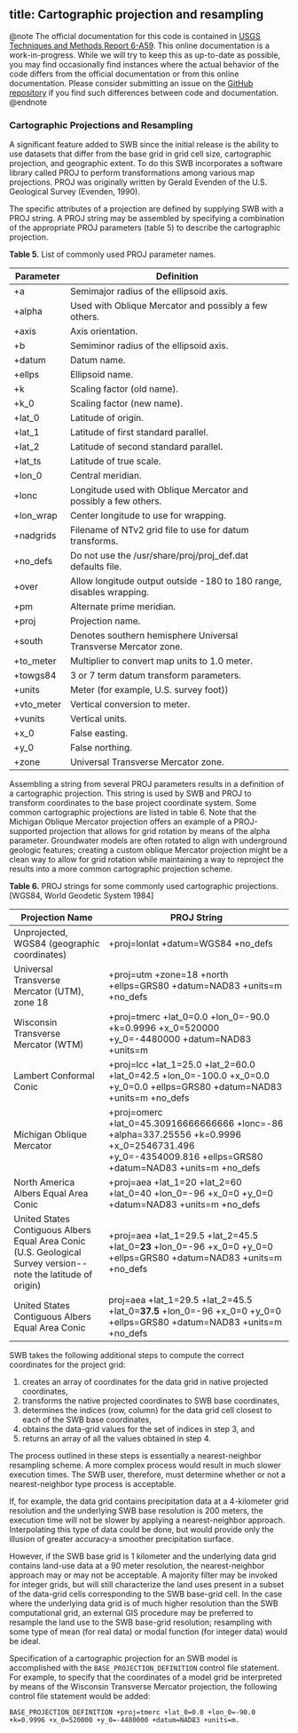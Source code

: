 title: Cartographic projection and resampling
---

@note
The official documentation for this code is contained in [USGS Techniques and Methods Report 6-A59](https://pubs.er.usgs.gov/publication/tm6A59). This online documentation is a work-in-progress. While we will try to keep this as up-to-date as possible, you may find occasionally find instances where the actual behavior of the code differs from the official documentation or from this online documentation. Please consider submitting an issue on the [GitHub repository](https://github.com/smwesten-usgs/swb2/issues) if you find such differences between code and documentation.
@endnote

### Cartographic Projections and Resampling

A significant feature added to SWB since the initial release is the ability to use datasets that differ from the base grid in grid cell size, cartographic projection, and geographic extent. To do this SWB incorporates a software library called PROJ to perform transformations among various map projections. PROJ was originally written by Gerald Evenden of the U.S. Geological Survey (Evenden, 1990).

The specific attributes of a projection are defined by supplying SWB with a PROJ string. A PROJ string may be assembled by specifying a combination of the appropriate PROJ parameters (table 5) to describe the cartographic projection.

**Table 5.**  List of commonly used PROJ parameter names.

| Parameter    | Definition                                                           |
| ------------ | -------------------------------------------------------------------- |
| \+a          | Semimajor radius of the ellipsoid axis.                              |
| \+alpha      | Used with Oblique Mercator and possibly a few others.                |
| \+axis       | Axis orientation.                                                    |
| \+b          | Semiminor radius of the ellipsoid axis.                              |
| \+datum      | Datum name.                                                          |
| \+ellps      | Ellipsoid name.                                                      |
| \+k          | Scaling factor (old name).                                           |
| \+k_0       | Scaling factor (new name).                                           |
| \+lat_0     | Latitude of origin.                                                  |
| \+lat_1     | Latitude of first standard parallel.                                 |
| \+lat_2     | Latitude of second standard parallel.                                |
| \+lat_ts    | Latitude of true scale.                                              |
| \+lon_0     | Central meridian.                                                    |
| \+lonc       | Longitude used with Oblique Mercator and possibly a few others.      |
| \+lon_wrap  | Center longitude to use for wrapping.                                |
| \+nadgrids   | Filename of NTv2 grid file to use for datum transforms.              |
| \+no_defs   | Do not use the /usr/share/proj/proj_def.dat defaults file.          |
| \+over       | Allow longitude output outside -180 to 180 range, disables wrapping. |
| \+pm         | Alternate prime meridian.                                            |
| \+proj       | Projection name.                                                     |
| \+south      | Denotes southern hemisphere Universal Transverse Mercator zone.      |
| \+to_meter  | Multiplier to convert map units to 1.0 meter.                        |
| \+towgs84    | 3 or 7 term datum transform parameters.                              |
| \+units      | Meter (for example, U.S. survey foot))                               |
| \+vto_meter | Vertical conversion to meter.                                        |
| \+vunits     | Vertical units.                                                      |
| \+x_0       | False easting.                                                       |
| \+y_0       | False northing.                                                      |
| \+zone       | Universal Transverse Mercator zone.                                  |

Assembling a string from several PROJ parameters results in a definition of a cartographic projection. This string is used by SWB and PROJ to transform coordinates to the base project coordinate system. Some common cartographic projections are listed in table 6. Note that the Michigan Oblique Mercator projection offers an example of a PROJ-supported projection that allows for grid rotation by means of the alpha parameter. Groundwater models are often rotated to align with underground geologic features; creating a custom oblique Mercator projection might be a clean way to allow for grid rotation while maintaining a way to reproject the results into a more common cartographic projection scheme.

**Table 6.**  PROJ strings for some commonly used cartographic projections.
[WGS84, World Geodetic System 1984]

| Projection Name | PROJ String |
| --------------------------------------------------------------------------------- | ------------------------------------------------------------------------------------------------------------------------------------------------------------- |
| Unprojected, WGS84 (geographic coordinates) | +proj=lonlat +datum=WGS84 +no_defs |
| Universal Transverse Mercator (UTM), zone 18 | +proj=utm +zone=18 +north +ellps=GRS80 +datum=NAD83 +units=m +no_defs |
| Wisconsin Transverse Mercator (WTM) | +proj=tmerc +lat_0=0.0 +lon_0=-90.0 +k=0.9996 +x_0=520000 +y_0=-4480000 +datum=NAD83 +units=m |
| Lambert Conformal Conic | +proj=lcc +lat_1=25.0 +lat_2=60.0 +lat_0=42.5 +lon_0=-100.0 +x_0=0.0 +y_0=0.0 +ellps=GRS80 +datum=NAD83 +units=m +no_defs  |
| Michigan Oblique Mercator | +proj=omerc +lat_0=45.30916666666666 +lonc=-86 +alpha=337.25556 +k=0.9996 +x_0=2546731.496 +y_0=-4354009.816 +ellps=GRS80 +datum=NAD83 +units=m +no_defs |
| North America Albers Equal Area Conic | +proj=aea +lat_1=20 +lat_2=60 +lat_0=40 +lon_0=-96 +x_0=0 +y_0=0 +datum=NAD83 +units=m +no_defs |
| United States Contiguous Albers Equal Area Conic (U.S. Geological Survey version--note the latitude of origin) | \+proj=aea +lat_1=29.5 +lat_2=45.5 +lat_0=**23** +lon_0=-96 +x_0=0 +y_0=0 +ellps=GRS80 +datum=NAD83 +units=m +no_defs |
| United States Contiguous Albers Equal Area Conic | proj=aea +lat_1=29.5 +lat_2=45.5 +lat_0=**37.5** +lon_0=-96 +x_0=0 +y_0=0 +ellps=GRS80 +datum=NAD83 +units=m +no_defs |

SWB takes the following additional steps to compute the correct coordinates for the project grid:

1.  creates an array of coordinates for the data grid in native projected coordinates, 
2.  transforms the native projected coordinates to SWB base coordinates, 
3.  determines the indices (row, column) for the data grid cell closest to each of the SWB base coordinates, 
4.  obtains the data-grid values for the set of indices in step 3, and
5.  returns an array of all the values obtained in step 4.

The process outlined in these steps is essentially a nearest-neighbor resampling scheme. A more complex process would result in much slower execution times. The SWB user, therefore, must determine whether or not a nearest-neighbor type process is acceptable.

If, for example, the data grid contains precipitation data at a 4-kilometer grid resolution and the underlying SWB base resolution is 200 meters, the execution time will not be slower by applying a nearest-neighbor approach. Interpolating this type of data could be done, but would provide only the illusion of greater accuracy-a smoother precipitation surface.

However, if the SWB base grid is 1 kilometer and the underlying data grid contains land-use data at a 90 meter resolution, the nearest-neighbor approach may or may not be acceptable. A majority filter may be invoked for integer grids, but will still characterize the land uses present in a subset of the data-grid cells corresponding to the SWB base-grid cell. In the case where the underlying data grid is of much higher resolution than the SWB computational grid, an external GIS procedure may be preferred to resample the land use to the SWB base-grid resolution; resampling with some type of mean (for real data) or modal function (for integer data) would be ideal.

Specification of a cartographic projection for an SWB model is accomplished with the `BASE_PROJECTION_DEFINITION` control file statement. For example, to specify that the coordinates of a model grid be interpreted by means of the Wisconsin Transverse Mercator projection, the following control file statement would be added:

```
BASE_PROJECTION_DEFINITION +proj=tmerc +lat_0=0.0 +lon_0=-90.0 +k=0.9996 +x_0=520000 +y_0=-4480000 +datum=NAD83 +units=m.
```